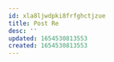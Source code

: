 ```yaml
---
id: xla8ljwdpki8frfghctjzue
title: Post Re
desc: ''
updated: 1654530813553
created: 1654530813553
---
```


